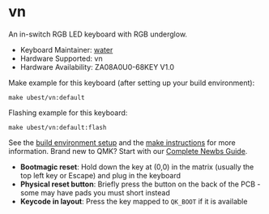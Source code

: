 # vn

An in-switch RGB LED keyboard with RGB underglow.

* Keyboard Maintainer: [water](https://github.com/mfkiiyd)
* Hardware Supported: vn
* Hardware Availability: ZA08A0U0-68KEY V1.0

Make example for this keyboard (after setting up your build environment):

    make ubest/vn:default

Flashing example for this keyboard:

    make ubest/vn:default:flash
See the [build environment setup](https://docs.qmk.fm/#/getting_started_build_tools) and the [make instructions](https://docs.qmk.fm/#/getting_started_make_guide) for more information. Brand new to QMK? Start with our [Complete Newbs Guide](https://docs.qmk.fm/#/newbs).

* **Bootmagic reset**: Hold down the key at (0,0) in the matrix (usually the top left key or Escape) and plug in the keyboard
* **Physical reset button**: Briefly press the button on the back of the PCB - some may have pads you must short instead
* **Keycode in layout**: Press the key mapped to `QK_BOOT` if it is available
